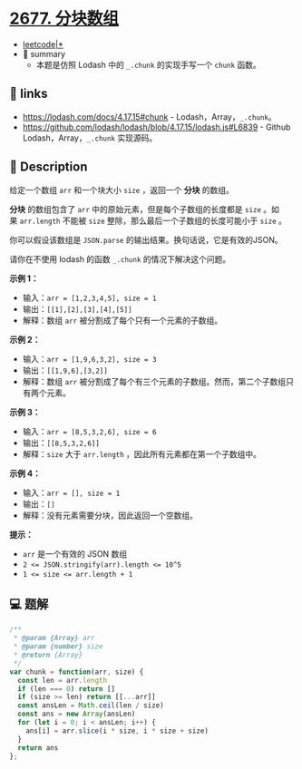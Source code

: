 # [2677. 分块数组](https://github.com/Tdahuyou/leetcode/tree/main/2677.%20%E5%88%86%E5%9D%97%E6%95%B0%E7%BB%84)

- [leetcode|*](https://leetcode.cn/problems/chunk-array)
- 📝 summary
  - 本题是仿照 Lodash 中的 `_.chunk` 的实现手写一个 `chunk` 函数。

## 🔗 links

- https://lodash.com/docs/4.17.15#chunk - Lodash，Array，`_.chunk`。
- https://github.com/lodash/lodash/blob/4.17.15/lodash.js#L6839 - Github Lodash，Array，`_.chunk` 实现源码。

## 📝 Description

给定一个数组 `arr` 和一个块大小 `size` ，返回一个 **分块** 的数组。

**分块** 的数组包含了 `arr` 中的原始元素，但是每个子数组的长度都是 `size` 。如果 `arr.length` 不能被 `size` 整除，那么最后一个子数组的长度可能小于 `size` 。

你可以假设该数组是 `JSON.parse` 的输出结果。换句话说，它是有效的JSON。

请你在不使用 lodash 的函数 `_.chunk` 的情况下解决这个问题。

**示例 1：**

- 输入：`arr = [1,2,3,4,5], size = 1`
- 输出：`[[1],[2],[3],[4],[5]]`
- 解释：数组 `arr` 被分割成了每个只有一个元素的子数组。

**示例 2：**

- 输入：`arr = [1,9,6,3,2], size = 3`
- 输出：`[[1,9,6],[3,2]]`
- 解释：数组 `arr` 被分割成了每个有三个元素的子数组。然而，第二个子数组只有两个元素。

**示例 3：**

- 输入：`arr = [8,5,3,2,6], size = 6`
- 输出：`[[8,5,3,2,6]]`
- 解释：`size` 大于 `arr.length` ，因此所有元素都在第一个子数组中。

**示例 4：**

- 输入：`arr = [], size = 1`
- 输出：`[]`
- 解释：没有元素需要分块，因此返回一个空数组。

**提示：**

- `arr` 是一个有效的 JSON 数组
- `2 <= JSON.stringify(arr).length <= 10^5`
- `1 <= size <= arr.length + 1`

## 💻 题解

```javascript
/**
 * @param {Array} arr
 * @param {number} size
 * @return {Array}
 */
var chunk = function(arr, size) {
  const len = arr.length
  if (len === 0) return []
  if (size >= len) return [[...arr]]
  const ansLen = Math.ceil(len / size)
  const ans = new Array(ansLen)
  for (let i = 0; i < ansLen; i++) {
    ans[i] = arr.slice(i * size, i * size + size)
  }
  return ans
};
```
